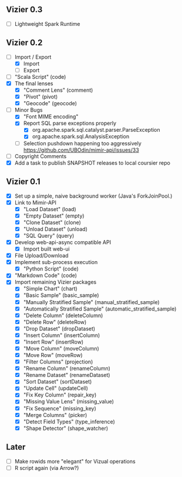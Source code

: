 
## Vizier 0.3
- [ ] Lightweight Spark Runtime

## Vizier 0.2
- [ ] Import / Export
    - [x] Import
    - [ ] Export
- [ ] "Scala Script" (code)
- [x] The final lenses
    - [x] "Comment Lens" (comment)
    - [x] "Pivot" (pivot)
    - [x] "Geocode" (geocode)
- [ ] Minor Bugs
    - [x] "Font MIME encoding"
    - [x] Report SQL parse exceptions properly 
        - [x] org.apache.spark.sql.catalyst.parser.ParseException
        - [x] org.apache.spark.sql.AnalysisException
    - [ ] Selection pushdown happening too aggressively https://github.com/UBOdin/mimir-api/issues/33
- [ ] Copyright Comments
- [x] Add a task to publish SNAPSHOT releases to local coursier repo

## Vizier 0.1
- [x] Set up a simple, naive background worker (Java's ForkJoinPool.)
- [x] Link to Mimir-API
    - [x] "Load Dataset" (load)
    - [x] "Empty Dataset" (empty)
    - [x] "Clone Dataset" (clone)
    - [x] "Unload Dataset" (unload)
    - [x] "SQL Query" (query)
- [x] Develop web-api-async compatible API
    - [x] Import built web-ui
- [x] File Upload/Download
- [x] Implement sub-process execution
    - [x] "Python Script" (code)
- [x] "Markdown Code" (code)
- [x] Import remaining Vizier packages
    - [x] "Simple Chart" (chart)
    - [x] "Basic Sample" (basic_sample)
    - [x] "Manually Stratified Sample" (manual_stratified_sample)
    - [x] "Automatically Stratified Sample" (automatic_stratified_sample)
    - [x] "Delete Column" (deleteColumn)
    - [x] "Delete Row" (deleteRow)
    - [x] "Drop Dataset" (dropDataset)
    - [x] "Insert Column" (insertColumn)
    - [x] "Insert Row" (insertRow)
    - [x] "Move Column" (moveColumn)
    - [x] "Move Row" (moveRow)
    - [x] "Filter Columns" (projection)
    - [x] "Rename Column" (renameColumn)
    - [x] "Rename Dataset" (renameDataset)
    - [x] "Sort Dataset" (sortDataset)
    - [x] "Update Cell" (updateCell)
    - [x] "Fix Key Column" (repair_key)
    - [x] "Missing Value Lens" (missing_value)
    - [x] "Fix Sequence" (missing_key)
    - [x] "Merge Columns" (picker)
    - [x] "Detect Field Types" (type_inference)
    - [x] "Shape Detector" (shape_watcher)

## Later

- [ ] Make rowids more "elegant" for Vizual operations
- [ ] R script again (via Arrow?)